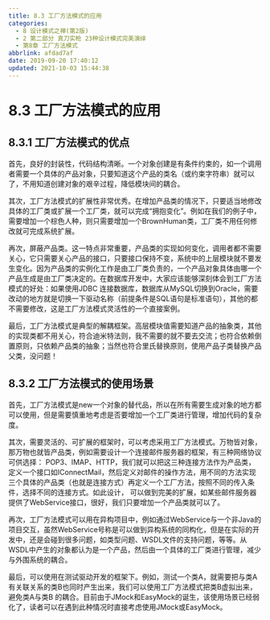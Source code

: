 ```yaml
---
title: 8.3 工厂方法模式的应用
categories:
  - 8 设计模式之禅(第2版)
  - 2 第二部分 真刀实枪 23种设计模式完美演绎
  - 第8章 工厂方法模式
abbrlink: afdad7af
date: 2019-09-20 17:40:12
updated: 2021-10-03 15:44:38
---
```

# 8.3 工厂方法模式的应用 #
## 8.3.1 工厂方法模式的优点
首先，良好的封装性，代码结构清晰。一个对象创建是有条件约束的，如一个调用者需要一个具体的产品对象，只要知道这个产品的类名（或约束字符串）就可以了，不用知道创建对象的艰辛过程，降低模块间的耦合。

其次，工厂方法模式的扩展性非常优秀。在增加产品类的情况下，只要适当地修改具体的工厂类或扩展一个工厂类，就可以完成“拥抱变化”。例如在我们的例子中，需要增加一个棕色人种，则只需要增加一个BrownHuman类，工厂类不用任何修改就可完成系统扩展。

再次，屏蔽产品类。这一特点非常重要，产品类的实现如何变化，调用者都不需要关心，它只需要关心产品的接口，只要接口保持不变，系统中的上层模块就不要发生变化。因为产品类的实例化工作是由工厂类负责的，一个产品对象具体由哪一个产品生成是由工厂类决定的。在数据库开发中，大家应该能够深刻体会到工厂方法模式的好处：如果使用JDBC 连接数据库，数据库从MySQL切换到Oracle，需要改动的地方就是切换一下驱动名称（前提条件是SQL语句是标准语句），其他的都不需要修改，这是工厂方法模式灵活性的一个直接案例。

最后，工厂方法模式是典型的解耦框架。高层模块值需要知道产品的抽象类，其他的实现类都不用关心，符合迪米特法则，我不需要的就不要去交流；也符合依赖倒置原则，只依赖产品类的抽象；当然也符合里氏替换原则，使用产品子类替换产品父类，没问题！

## 8.3.2 工厂方法模式的使用场景
首先，工厂方法模式是new一个对象的替代品，所以在所有需要生成对象的地方都可以使用，但是需要慎重地考虑是否要增加一个工厂类进行管理，增加代码的复杂度。

其次，需要灵活的、可扩展的框架时，可以考虑采用工厂方法模式。万物皆对象，那万物也就皆产品类，例如需要设计一个连接邮件服务器的框架，有三种网络协议可供选择： POP3、IMAP、HTTP，我们就可以把这三种连接方法作为产品类，定义一个接口如IConnectMail，然后定义对邮件的操作方法，用不同的方法实现三个具体的产品类（也就是连接方式）再定义一个工厂方法，按照不同的传入条件，选择不同的连接方式。如此设计， 可以做到完美的扩展，如某些邮件服务器提供了WebService接口，很好，我们只要增加一个产品类就可以了。

再次，工厂方法模式可以用在异构项目中，例如通过WebService与一个非Java的项目交互，虽然WebService号称是可以做到异构系统的同构化，但是在实际的开发中，还是会碰到很多问题，如类型问题、WSDL文件的支持问题，等等。从WSDL中产生的对象都认为是一个产品，然后由一个具体的工厂类进行管理，减少与外围系统的耦合。

最后，可以使用在测试驱动开发的框架下。例如，测试一个类A，就需要把与类A有关联关系的类B也同时产生出来，我们可以使用工厂方法模式把类B虚拟出来，避免类A与类B 的耦合。目前由于JMock和EasyMock的诞生，该使用场景已经弱化了，读者可以在遇到此种情况时直接考虑使用JMock或EasyMock。


